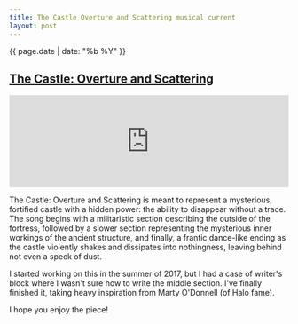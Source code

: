 ```yaml
---
title: The Castle Overture and Scattering musical current
layout: post
---
```

{{ page.date | date: "%b %Y" }}
## [The Castle: Overture and Scattering]({{page.url}})

<iframe width="100%" height="166" scrolling="no" frameborder="no" allow="autoplay" src="https://w.soundcloud.com/player/?url=https%3A//api.soundcloud.com/tracks/561806586&color=%23a5dfa9&auto_play=false&hide_related=false&show_comments=true&show_user=true&show_reposts=false&show_teaser=true"></iframe>

The Castle: Overture and Scattering is meant to represent a mysterious, fortified castle with a hidden power: the ability to disappear without a trace. The song begins with a militaristic section describing the outside of the fortress, followed by a slower section representing the mysterious inner workings of the ancient structure, and finally, a frantic dance-like ending as the castle violently shakes and dissipates into nothingness, leaving behind not even a speck of dust. 

I started working on this in the summer of 2017, but I had a case of writer's block where I wasn't sure how to write the middle section. I've finally finished it, taking heavy inspiration from Marty O'Donnell (of Halo fame).

I hope you enjoy the piece!